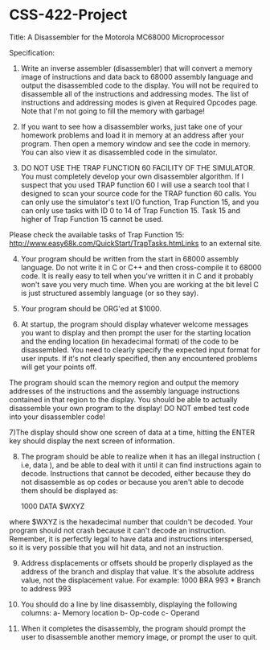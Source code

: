 # CSS-422-Project
Title: A Disassembler for the Motorola MC68000 Microprocessor

Specification:

1) Write an inverse assembler (disassembler) that will convert a memory image of instructions and data back to 68000 assembly language and output the disassembled code to the display. You will not be required to disassemble all of the instructions and addressing modes. The list of instructions and addressing modes is given at Required Opcodes page. Note that I'm not going to fill the memory with garbage!

 

2) If you want to see how a disassembler works, just take one of your homework problems and load it in memory at an address after your program. Then open a memory window and see the code in memory. You can also view it as disassembled code in the simulator.

 

3) DO NOT USE THE TRAP FUNCTION 60 FACILITY OF THE SIMULATOR. You must completely develop your own disassembler algorithm. If I suspect that you used TRAP function 60 I will use a search tool that I designed to scan your source code for the TRAP function 60 calls. You can only use the simulator's text I/O function, Trap Function 15, and you can only use tasks with ID 0 to 14 of Trap Function 15. Task 15 and higher of Trap Function 15 cannot be used.

Please check the available tasks of Trap Function 15: http://www.easy68k.com/QuickStart/TrapTasks.htmLinks to an external site.

 

4) Your program should be written from the start in 68000 assembly language. Do not write it in C or C++ and then cross-compile it to 68000 code. It is really easy to tell when you've written it in C and it probably won't save you very much time. When you are working at the bit level C is just structured assembly language (or so they say).

 

5) Your program should be ORG'ed at $1000.

 

6) At startup, the program should display whatever welcome messages you want to display and then prompt the user for the starting location  and the ending location (in hexadecimal format) of the code to be disassembled. You need to clearly specify the expected input format for user inputs. If it's not clearly specified, then any encountered problems will get your points off.

The program should scan the memory region and output the memory addresses of the instructions and the assembly language instructions contained in that region to the display. You should be able to actually disassemble your own program to the display! DO NOT embed test code into your disassembler code!

 

7)The display should show one screen of data at a time, hitting the ENTER key should display the next screen of information.

 

8) The program should be able to realize when it has an illegal instruction ( i.e, data ), and be able to deal with it until it can find instructions again to decode. Instructions that cannot be decoded, either because they do not disassemble as op codes or because you aren't able to decode them should be displayed as:

    1000    DATA    $WXYZ

where $WXYZ is the hexadecimal number that couldn't be decoded. Your program should not crash because it can't decode an instruction. Remember, it is perfectly legal to have data and instructions interspersed, so it is very possible that you will hit data, and not an instruction.

 

9) Address displacements or offsets should be properly displayed as the address of the branch and display that value. It's the absolute address value, not the displacement value. For example:
  1000          BRA    993         * Branch to address 993

 

10) You should do a line by line disassembly, displaying the following columns:
            a- Memory location            b- Op-code            c- Operand

 

11) When it completes the disassembly, the program should prompt the user to disassemble another memory image, or prompt the user to quit.
